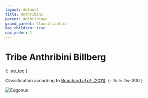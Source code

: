 ```yaml
---
layout: default
title: Anthribini
parent: Anthribinae
grand_parent: Classification
has_children: true
nav_order: 1
---
```



# Tribe Anthribini Billberg
{: .no_toc }

Classification according to [Bouchard _el al._ (2011)](https://zookeys.pensoft.net/articles.php?id=4001).
{: .fs-5 .fw-300 }

<img src="https://serv.biokic.asu.edu/imglib/ecdysis/ASU_ASUCOB/ASUCOB0015/ASUCOB0015351_dorsal_edited_1608612310.jpg" alt="Eugonus">

